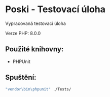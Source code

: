 # Poski - Testovací úloha
Vypracovaná testovací úloha

Verze PHP: 8.0.0

## Použité knihovny:
- PHPUnit

## Spuštění:
```cmd
"vendor\bin\phpunit" ./Tests/
```
